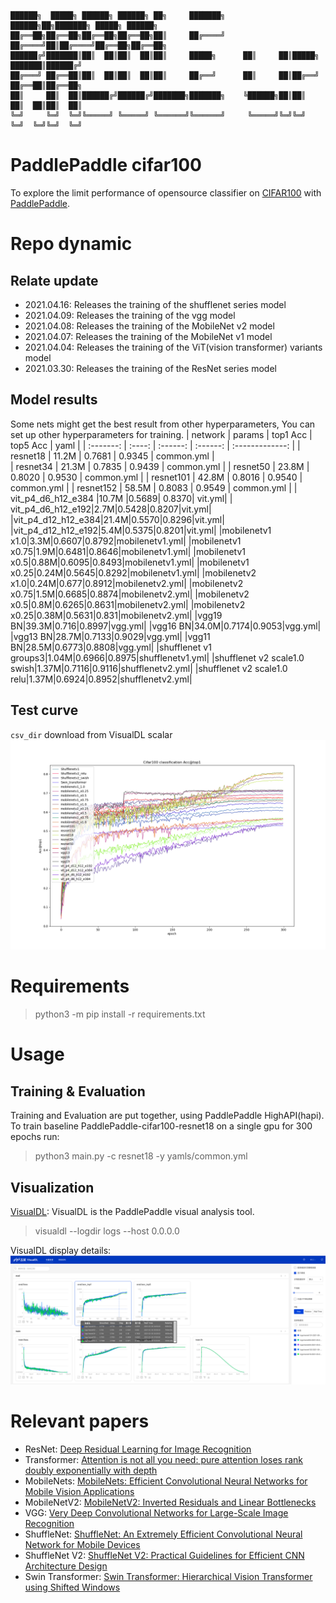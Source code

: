 ```
██████╗  █████╗ ██████╗ ██████╗ ██╗     ███████╗     ██████╗██╗███████╗ █████╗ ██████╗ 
██╔══██╗██╔══██╗██╔══██╗██╔══██╗██║     ██╔════╝    ██╔════╝██║██╔════╝██╔══██╗██╔══██╗
██████╔╝███████║██║  ██║██║  ██║██║     █████╗      ██║     ██║█████╗  ███████║██████╔╝
██╔═══╝ ██╔══██║██║  ██║██║  ██║██║     ██╔══╝      ██║     ██║██╔══╝  ██╔══██║██╔══██╗
██║     ██║  ██║██████╔╝██████╔╝███████╗███████╗    ╚██████╗██║██║     ██║  ██║██║  ██║
╚═╝     ╚═╝  ╚═╝╚═════╝ ╚═════╝ ╚══════╝╚══════╝     ╚═════╝╚═╝╚═╝     ╚═╝  ╚═╝╚═╝  ╚═╝
```
# PaddlePaddle cifar100
To explore the limit performance of opensource classifier on [CIFAR100](https://www.cs.toronto.edu/~kriz/cifar.html) with [PaddlePaddle](https://github.com/PaddlePaddle/Paddle).

# Repo dynamic
## Relate update
- 2021.04.16: Releases the training of the shufflenet series model
- 2021.04.09: Releases the training of the vgg model
- 2021.04.08: Releases the training of the MobileNet v2 model
- 2021.04.07: Releases the training of the MobileNet v1 model
- 2021.04.04: Releases the training of the ViT(vision transformer) variants model
- 2021.03.30: Releases the training of the ResNet series model

## Model results
Some nets might get the best result from other hyperparameters, You can set up other hyperparameters for training.
|  network  | params | top1 Acc | top5 Acc | yaml | 
| :-------: | :----: | :------: | :------: | :-------------: | 
| resnet18 |  11.2M  |  0.7681   |  0.9345   |   common.yml  |  
| resnet34 |  21.3M  |  0.7835   |  0.9439  |   common.yml  |
| resnet50 |  23.8M  |  0.8020   |  0.9530  |   common.yml  | 
| resnet101 |  42.8M  |  0.8016   |  0.9540  |   common.yml  |
| resnet152 |  58.5M  |  0.8083   |  0.9549  |   common.yml  |
| vit_p4_d6_h12_e384 |10.7M |0.5689| 0.8370| vit.yml|
| vit_p4_d6_h12_e192|2.7M|0.5428|0.8207|vit.yml|
|vit_p4_d12_h12_e384|21.4M|0.5570|0.8296|vit.yml|
|vit_p4_d12_h12_e192|5.4M|0.5375|0.8201|vit.yml|
|mobilenetv1 x1.0|3.3M|0.6607|0.8792|mobilenetv1.yml|
|mobilenetv1 x0.75|1.9M|0.6481|0.8646|mobilenetv1.yml|
|mobilenetv1 x0.5|0.88M|0.6095|0.8493|mobilenetv1.yml|
|mobilenetv1 x0.25|0.24M|0.5645|0.8292|mobilenetv1.yml|
|mobilenetv2 x1.0|0.24M|0.677|0.8912|mobilenetv2.yml|
|mobilenetv2 x0.75|1.5M|0.6685|0.8874|mobilenetv2.yml|
|mobilenetv2 x0.5|0.8M|0.6265|0.8631|mobilenetv2.yml|
|mobilenetv2 x0.25|0.38M|0.5631|0.831|mobilenetv2.yml|
|vgg19 BN|39.3M|0.716|0.8997|vgg.yml|
|vgg16 BN|34.0M|0.7174|0.9053|vgg.yml|
|vgg13 BN|28.7M|0.7133|0.9029|vgg.yml|
|vgg11 BN|28.5M|0.6773|0.8808|vgg.yml|
|shufflenet v1 groups3|1.04M|0.6966|0.8975|shufflenetv1.yml|
|shufflenet v2 scale1.0 swish|1.37M|0.7116|0.9116|shufflenetv2.yml|
|shufflenet v2 scale1.0 relu|1.37M|0.6924|0.8952|shufflenetv2.yml|

## Test curve
`csv_dir` download from VisualDL scalar
![Test curve](.github/acc_top1_curve.png)
# Requirements
> python3 -m pip install -r requirements.txt

# Usage
## Training & Evaluation
Training and Evaluation are put together, using PaddlePaddle HighAPI(hapi). To train baseline PaddlePaddle-cifar100-resnet18 on a single gpu for 300 epochs run:
> python3 main.py -c resnet18 -y yamls/common.yml

## Visualization
[VisualDL](https://www.paddlepaddle.org.cn/documentation/docs/zh/guides/03_VisualDL/visualdl.html#visualdl): VisualDL is the PaddlePaddle visual analysis tool.
> visualdl --logdir logs --host 0.0.0.0

VisualDL display details:
![visuadlpage](.github/visualdl.png)
# Relevant papers
- ResNet: [Deep Residual Learning for Image Recognition](https://arxiv.org/abs/1512.03385v1)
- Transformer: [Attention is not all you need: pure attention loses rank doubly exponentially with depth](https://link.zhihu.com/?target=https%3A//arxiv.org/abs/2103.03404v1)
- MobileNets: [MobileNets: Efficient Convolutional Neural Networks for Mobile Vision Applications](https://arxiv.org/abs/1704.04861)
- MobileNetV2: [MobileNetV2: Inverted Residuals and Linear Bottlenecks](https://arxiv.org/abs/1801.04381)
- VGG: [Very Deep Convolutional Networks for Large-Scale Image Recognition](https://arxiv.org/abs/1409.1556)
- ShuffleNet: [ShuffleNet: An Extremely Efficient Convolutional Neural Network for Mobile Devices](https://arxiv.org/abs/1707.01083)
- ShuffleNet V2: [ShuffleNet V2: Practical Guidelines for Efficient CNN Architecture Design](https://arxiv.org/abs/1807.11164)
- Swin Transformer: [Swin Transformer: Hierarchical Vision Transformer using Shifted Windows](https://arxiv.org/pdf/2103.14030.pdf)
